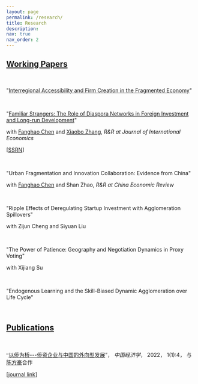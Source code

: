 ```yaml
---
layout: page
permalink: /research/
title: Research
description: 
nav: true
nav_order: 2
---
```




## <u>Working Papers</u>

<p>&nbsp;</p>

"<a href="{{ site.url }}/assets/pdf/jmp.pdf" target="_blank">Interregional Accessibility and Firm Creation in the Fragmented Economy</a>"


<p>&nbsp;</p>

"<a href="{{ site.url }}/assets/pdf/ddi.pdf" target="_blank">Familiar Strangers: The Role of Diaspora Networks in Foreign Investment and Long-run Development</a>" 

with [Fanghao Chen](https://fanghaochen.github.io/homepage/) and [Xiaobo Zhang](https://en.gsm.pku.edu.cn/conjsxq.jsp?urltype=tree.TreeTempUrl&wbtreeid=1099&user_id=x.zhang), *R&R at Journal of International Economics*

[[SSRN](https://papers.ssrn.com/sol3/papers.cfm?abstract_id=4004159)]


<p>&nbsp;</p>

"Urban Fragmentation and Innovation Collaboration: Evidence from China"

with [Fanghao Chen](https://fanghaochen.github.io/homepage/) and Shan Zhao, *R&R at China Economic Review*


<p>&nbsp;</p>

"Ripple Effects of Deregulating Startup Investment with Agglomeration Spillovers"

with Zijun Cheng and Siyuan Liu


<p>&nbsp;</p>

"The Power of Patience: Geography and Negotiation Dynamics in Proxy Voting"

with Xijiang Su



<p>&nbsp;</p>

"Endogenous Learning and the Skill-Biased Dynamic Agglomeration over Life Cycle"


<p>&nbsp;</p>

## <u>Publications</u>

<p>&nbsp;</p>

<a style="font-family: Microsoft Yahei">“<a href="{{ site.url }}/assets/pdf/ddi_c.pdf" target="_blank">以侨为桥---侨资企业与中国的外向型发展</a>”， *中国经济学*， 2022， 1(1):4， 与[陈方豪](https://fanghaochen.github.io/homepage/)合作</a>

[[journal link](https://www.jcejournal.com.cn/CN/abstract/abstract3.shtml)] 





